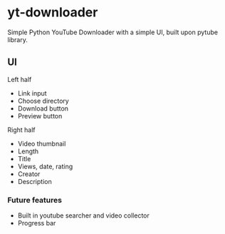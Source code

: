 # yt-downloader
Simple Python YouTube Downloader with a simple UI, built upon pytube library.

## UI
Left half
- Link input
- Choose directory
- Download button
- Preview button

Right half
- Video thumbnail
- Length  
- Title
- Views, date, rating
- Creator
- Description

### Future features
- Built in youtube searcher and video collector
- Progress bar